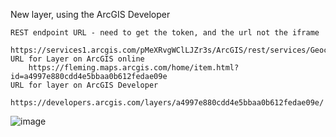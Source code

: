  New layer, using the ArcGIS Developer
 
	REST endpoint URL - need to get the token, and the url not the iframe 
		  https://services1.arcgis.com/pMeXRvgWClLJZr3s/ArcGIS/rest/services/Geocommunity_Project_Listings/FeatureServer
	URL for Layer on ArcGIS online
	  	https://fleming.maps.arcgis.com/home/item.html?id=a4997e880cdd4e5bbaa0b612fedae09e
	URL for layer on ArcGIS Developer
      https://developers.arcgis.com/layers/a4997e880cdd4e5bbaa0b612fedae09e/
      
      
  ![image](https://github.com/JulieMil/JulieMil.github.io/assets/146376040/dba3a4b9-a32a-4a00-8e07-7d1d3e1c4736)
